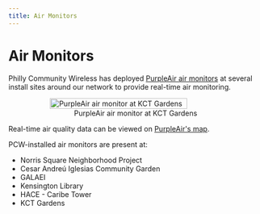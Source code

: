 ```yaml
---
title: Air Monitors
---
```


# Air Monitors
Philly Community Wireless has deployed [PurpleAir air monitors](https://www2.purpleair.com/) at several install sites around our network to provide real-time air monitoring.  

<figure style="display: flex; align-items: center; flex-direction: column;">
    <img src="../../assets/images/installations/airmonitors/am5.jpg"
         alt="PurpleAir air monitor at KCT Gardens"
         style="width: 80%; height: 50%;">
    <figcaption>PurpleAir air monitor at KCT Gardens</figcaption>
</figure>

Real-time air quality data can be viewed on [PurpleAir's map](https://map.purpleair.com/). 

PCW-installed air monitors are present at:

* Norris Square Neighborhood Project
* Cesar Andreú Iglesias Community Garden 
* GALAEI 
* Kensington Library 
* HACE - Caribe Tower
* KCT Gardens
